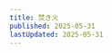 ```yaml
---
title: 焚き火
published: 2025-05-31
lastUpdated: 2025-05-31
---
```


<PostsList :posts="childs" />

<script setup>
import { data as posts } from './index.data.mjs'
import { useData } from 'vitepress'
import { computed } from 'vue'
import PostsList from '../.vitepress/posts-list.vue'
import { sortPosts } from '../utils.mjs'
const { frontmatter } = useData()
const childs = computed(() => {
  return sortPosts(posts, frontmatter)
})
</script>

